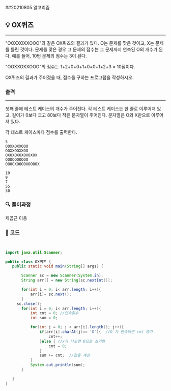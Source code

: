 ##20210805 알고리즘

## 💡 OX퀴즈 
---
"OOXXOXXOOO"와 같은 OX퀴즈의 결과가 있다. O는 문제를 맞은 것이고, X는 문제를 틀린 것이다. 문제를 맞은 경우 그 문제의 점수는 그 문제까지 연속된 O의 개수가 된다. 예를 들어, 10번 문제의 점수는 3이 된다.

"OOXXOXXOOO"의 점수는 1+2+0+0+1+0+0+1+2+3 = 10점이다.

OX퀴즈의 결과가 주어졌을 때, 점수를 구하는 프로그램을 작성하시오.
### 출력
---
첫째 줄에 테스트 케이스의 개수가 주어진다. 각 테스트 케이스는 한 줄로 이루어져 있고, 길이가 0보다 크고 80보다 작은 문자열이 주어진다. 문자열은 O와 X만으로 이루어져 있다.


각 테스트 케이스마다 점수를 출력한다.
```
5
OOXXOXXOOO
OOXXOOXXOO
OXOXOXOXOXOXOX
OOOOOOOOOO
OOOOXOOOOXOOOOX
```
```
10
9
7
55
30
```
### 🔍 풀이과정
제곱근 이용



 ###  👻 코드 

 ```java


import java.util.Scanner;

public class OX퀴즈 {
    public static void main(String[] args) {

        Scanner sc = new Scanner(System.in);
        String arr[] = new String[sc.nextInt()];

        for(int i = 0; i< arr.length; i++){
            arr[i]= sc.next();
        }
      sc.close();
        for(int i = 0; i< arr.length; i++){
            int cnt = 0; //연속횟수
            int sum = 0;

            for(int j = 0; j < arr[i].length(); j++){
                if(arr[i].charAt(j)== 'O'){  //O 가 연속되면 cnt 증가
                    cnt++;
                }else { //x가 나오면 0으로 초기화
                    cnt = 0;
                }
                sum += cnt;  //합을 계산
            }
            System.out.println(sum);
        }

    }
}
```

 
